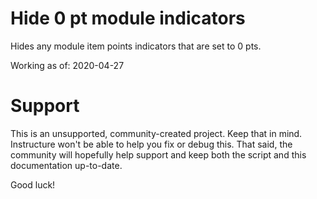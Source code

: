 Hide 0 pt module indicators
======

Hides any module item points indicators that are set to 0 pts. 

Working as of: 2020-04-27

Support
======

This is an unsupported, community-created project. Keep that in mind.
Instructure won't be able to help you fix or debug this. That said, the
community will hopefully help support and keep both the script and this
documentation up-to-date.

Good luck!
